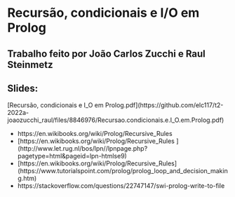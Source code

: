 <h1> Recursão, condicionais e I/O em Prolog </h1>
<h2> Trabalho feito por João Carlos Zucchi e Raul Steinmetz</h2>
<h2> Slides: </h2>
[Recursão, condicionais e I_O em Prolog.pdf](https://github.com/elc117/t2-2022a-joaozucchi_raul/files/8846976/Recursao.condicionais.e.I_O.em.Prolog.pdf)

<ul> 
  <li> https://en.wikibooks.org/wiki/Prolog/Recursive_Rules </li> 
  <li> [https://en.wikibooks.org/wiki/Prolog/Recursive_Rules ](http://www.let.rug.nl/bos/lpn//lpnpage.php?pagetype=html&pageid=lpn-htmlse9) </li> 
  <li> [https://en.wikibooks.org/wiki/Prolog/Recursive_Rules](https://www.tutorialspoint.com/prolog/prolog_loop_and_decision_making.htm) </li> 
  <li> https://stackoverflow.com/questions/22747147/swi-prolog-write-to-file </li>
</ul>
